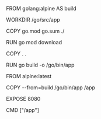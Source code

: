 FROM golang:alpine AS build

WORKDIR /go/src/app

COPY go.mod go.sum ./

RUN go mod download

COPY . .

RUN go build -o /go/bin/app

FROM alpine:latest  

COPY --from=build /go/bin/app /app

EXPOSE 8080

CMD ["/app"]
